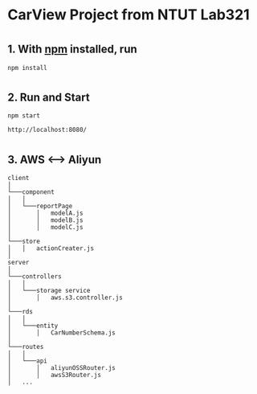 # CarView Project from NTUT Lab321
#
## 1. With [npm](https://npmjs.org/) installed, run

```shell
npm install
```
#
## 2. Run and Start

```shell
npm start
```


```shell
http://localhost:8080/
```

#
## 3. AWS <--> Aliyun

```shell
client
│
└───component
│   │
│   └───reportPage
│       │   modelA.js
│       │   modelB.js
│       │   modelC.js
│
└───store
│   │   actionCreater.js
│
server
│
└───controllers
│   │
│   └───storage service
│       │   aws.s3.controller.js
│
└───rds
│   │
│   └───entity
│       │   CarNumberSchema.js
│
└───routes
│   │
│   └───api
│       │   aliyunOSSRouter.js
│       │   awsS3Router.js
│   ...
```